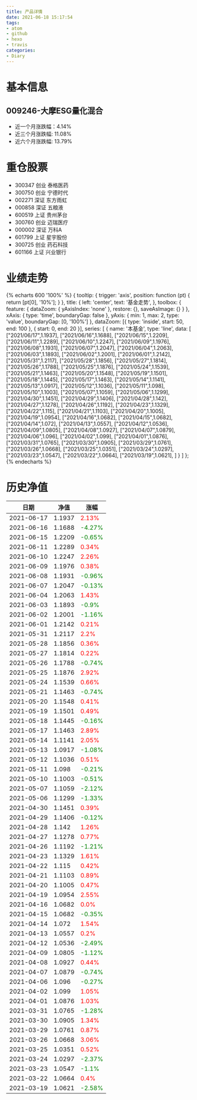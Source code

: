 ```yaml
---
title: 产品详情
date: 2021-06-18 15:17:54
tags:
- atom
- github
- hexo
- travis
categories:
- Diary
---
```


# 基本信息
## 009246-大摩ESG量化混合
- 近一个月涨跌幅：4.14%
- 近三个月涨跌幅: 11.08%
- 近六个月涨跌幅: 13.79%

# 重仓股票
- 300347 创业 泰格医药
- 300750 创业 宁德时代
- 002271 深证 东方雨虹
- 000858 深证 五粮液
- 600519 上证 贵州茅台
- 300760 创业 迈瑞医疗
- 000002 深证 万科A
- 601799 上证 星宇股份
- 300725 创业 药石科技
- 601166 上证 兴业银行
# 业绩走势

{% echarts 600 '100%' %}
{
  tooltip: {
        trigger: 'axis',
        position: function (pt) {
            return [pt[0], '10%'];
        }
    },
    title: {
        left: 'center',
        text: '基金走势',
    },
    toolbox: {
        feature: {
            dataZoom: {
                yAxisIndex: 'none'
            },
            restore: {},
            saveAsImage: {}
        }
    },
    xAxis: {
        type: 'time',
        boundaryGap: false
    },
    yAxis: {
        min: 1,
        max: 2,
        type: 'value',
        boundaryGap: [0, '100%']
    },
    dataZoom: [{
        type: 'inside',
        start: 50,
        end: 100
    }, {
        start: 0,
        end: 20
    }],
    series: [
        {
            name: '本基金',
            type: 'line',
            data: [
["2021/06/17",1.1937],
["2021/06/16",1.1688],
["2021/06/15",1.2209],
["2021/06/11",1.2289],
["2021/06/10",1.2247],
["2021/06/09",1.1976],
["2021/06/08",1.1931],
["2021/06/07",1.2047],
["2021/06/04",1.2063],
["2021/06/03",1.1893],
["2021/06/02",1.2001],
["2021/06/01",1.2142],
["2021/05/31",1.2117],
["2021/05/28",1.1856],
["2021/05/27",1.1814],
["2021/05/26",1.1788],
["2021/05/25",1.1876],
["2021/05/24",1.1539],
["2021/05/21",1.1463],
["2021/05/20",1.1548],
["2021/05/19",1.1501],
["2021/05/18",1.1445],
["2021/05/17",1.1463],
["2021/05/14",1.1141],
["2021/05/13",1.0917],
["2021/05/12",1.1036],
["2021/05/11",1.098],
["2021/05/10",1.1003],
["2021/05/07",1.1059],
["2021/05/06",1.1299],
["2021/04/30",1.1451],
["2021/04/29",1.1406],
["2021/04/28",1.142],
["2021/04/27",1.1278],
["2021/04/26",1.1192],
["2021/04/23",1.1329],
["2021/04/22",1.115],
["2021/04/21",1.1103],
["2021/04/20",1.1005],
["2021/04/19",1.0954],
["2021/04/16",1.0682],
["2021/04/15",1.0682],
["2021/04/14",1.072],
["2021/04/13",1.0557],
["2021/04/12",1.0536],
["2021/04/09",1.0805],
["2021/04/08",1.0927],
["2021/04/07",1.0879],
["2021/04/06",1.096],
["2021/04/02",1.099],
["2021/04/01",1.0876],
["2021/03/31",1.0765],
["2021/03/30",1.0905],
["2021/03/29",1.0761],
["2021/03/26",1.0668],
["2021/03/25",1.0351],
["2021/03/24",1.0297],
["2021/03/23",1.0547],
["2021/03/22",1.0664],
["2021/03/19",1.0621],
]
        }
    ]
};
{% endecharts %}

# 历史净值

| 日期 | 净值 | 涨幅 |
| --- | --- | --- |
|2021-06-17|1.1937|<font color=red>2.13%</font>|
|2021-06-16|1.1688|<font color=green>-4.27%</font>|
|2021-06-15|1.2209|<font color=green>-0.65%</font>|
|2021-06-11|1.2289|<font color=red>0.34%</font>|
|2021-06-10|1.2247|<font color=red>2.26%</font>|
|2021-06-09|1.1976|<font color=red>0.38%</font>|
|2021-06-08|1.1931|<font color=green>-0.96%</font>|
|2021-06-07|1.2047|<font color=green>-0.13%</font>|
|2021-06-04|1.2063|<font color=red>1.43%</font>|
|2021-06-03|1.1893|<font color=green>-0.9%</font>|
|2021-06-02|1.2001|<font color=green>-1.16%</font>|
|2021-06-01|1.2142|<font color=red>0.21%</font>|
|2021-05-31|1.2117|<font color=red>2.2%</font>|
|2021-05-28|1.1856|<font color=red>0.36%</font>|
|2021-05-27|1.1814|<font color=red>0.22%</font>|
|2021-05-26|1.1788|<font color=green>-0.74%</font>|
|2021-05-25|1.1876|<font color=red>2.92%</font>|
|2021-05-24|1.1539|<font color=red>0.66%</font>|
|2021-05-21|1.1463|<font color=green>-0.74%</font>|
|2021-05-20|1.1548|<font color=red>0.41%</font>|
|2021-05-19|1.1501|<font color=red>0.49%</font>|
|2021-05-18|1.1445|<font color=green>-0.16%</font>|
|2021-05-17|1.1463|<font color=red>2.89%</font>|
|2021-05-14|1.1141|<font color=red>2.05%</font>|
|2021-05-13|1.0917|<font color=green>-1.08%</font>|
|2021-05-12|1.1036|<font color=red>0.51%</font>|
|2021-05-11|1.098|<font color=green>-0.21%</font>|
|2021-05-10|1.1003|<font color=green>-0.51%</font>|
|2021-05-07|1.1059|<font color=green>-2.12%</font>|
|2021-05-06|1.1299|<font color=green>-1.33%</font>|
|2021-04-30|1.1451|<font color=red>0.39%</font>|
|2021-04-29|1.1406|<font color=green>-0.12%</font>|
|2021-04-28|1.142|<font color=red>1.26%</font>|
|2021-04-27|1.1278|<font color=red>0.77%</font>|
|2021-04-26|1.1192|<font color=green>-1.21%</font>|
|2021-04-23|1.1329|<font color=red>1.61%</font>|
|2021-04-22|1.115|<font color=red>0.42%</font>|
|2021-04-21|1.1103|<font color=red>0.89%</font>|
|2021-04-20|1.1005|<font color=red>0.47%</font>|
|2021-04-19|1.0954|<font color=red>2.55%</font>|
|2021-04-16|1.0682|<font color=red>0.0%</font>|
|2021-04-15|1.0682|<font color=green>-0.35%</font>|
|2021-04-14|1.072|<font color=red>1.54%</font>|
|2021-04-13|1.0557|<font color=red>0.2%</font>|
|2021-04-12|1.0536|<font color=green>-2.49%</font>|
|2021-04-09|1.0805|<font color=green>-1.12%</font>|
|2021-04-08|1.0927|<font color=red>0.44%</font>|
|2021-04-07|1.0879|<font color=green>-0.74%</font>|
|2021-04-06|1.096|<font color=green>-0.27%</font>|
|2021-04-02|1.099|<font color=red>1.05%</font>|
|2021-04-01|1.0876|<font color=red>1.03%</font>|
|2021-03-31|1.0765|<font color=green>-1.28%</font>|
|2021-03-30|1.0905|<font color=red>1.34%</font>|
|2021-03-29|1.0761|<font color=red>0.87%</font>|
|2021-03-26|1.0668|<font color=red>3.06%</font>|
|2021-03-25|1.0351|<font color=red>0.52%</font>|
|2021-03-24|1.0297|<font color=green>-2.37%</font>|
|2021-03-23|1.0547|<font color=green>-1.1%</font>|
|2021-03-22|1.0664|<font color=red>0.4%</font>|
|2021-03-19|1.0621|<font color=green>-2.58%</font>|
